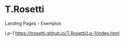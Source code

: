 # T.Rosetti
 
Landing Pages - Exemplos

Lp-1 <a>https://trosetti.github.io/T.Rosetti/Lp-1/index.html</a>

